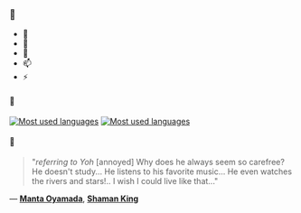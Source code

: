 ### 👋

- 🔭
- 🌱
- 💬
- 📫
- ⚡

#### 🧏

[![Most used languages](https://github-readme-stats-aynah.vercel.app/api/top-langs/?username=aynh&theme=solarized-dark&langs_count=6&layout=compact&hide_title=true)](https://github.com/anuraghazra/github-readme-stats#gh-dark-mode-only)
[![Most used languages](https://github-readme-stats-aynah.vercel.app/api/top-langs/?username=aynh&theme=solarized-light&langs_count=6&layout=compact&hide_title=true)](https://github.com/anuraghazra/github-readme-stats#gh-light-mode-only)

#### 💬

> "*referring to Yoh* [annoyed] Why does he always seem so carefree? He doesn't study... He listens to his favorite music... He even watches the rivers and stars!.. I wish I could live like that..."

&mdash; [**Manta Oyamada**](https://myanimelist.net/character.php?q=Manta%20Oyamada&cat=character), [**Shaman King**](https://myanimelist.net/search/all?q=Shaman%20King&cat=all)
